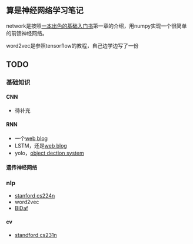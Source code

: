 ## 算是神经网络学习笔记

network是按照[一本出色的基础入门书](http://neuralnetworksanddeeplearning.com/chap1.html)第一章的介绍，用numpy实现一个很简单的前馈神经网络。

word2vec是参照tensorflow的教程，自己边学边写了一份

## TODO
### 基础知识
#### CNN
* 待补充

#### RNN
* 一个[web blog](http://www.wildml.com/2015/09/recurrent-neural-networks-tutorial-part-1-introduction-to-rnns/)
* LSTM，还是[web blog](https://colah.github.io/posts/2015-08-Understanding-LSTMs/)
* yolo，[object dection system](https://pjreddie.com/darknet/yolo/)

#### 遗传神经网络

### nlp
* [stanford cs224n](https://www.youtube.com/watch?v=OQQ-W_63UgQ&list=PL3FW7Lu3i5Jsnh1rnUwq_TcylNr7EkRe6)
* word2vec
* [BiDaf](https://allenai.github.io/bi-att-flow/)

#### cv
* [standford cs231n](https://www.youtube.com/watch?v=vT1JzLTH4G4&list=PL3FW7Lu3i5JvHM8ljYj-zLfQRF3EO8sYv)

